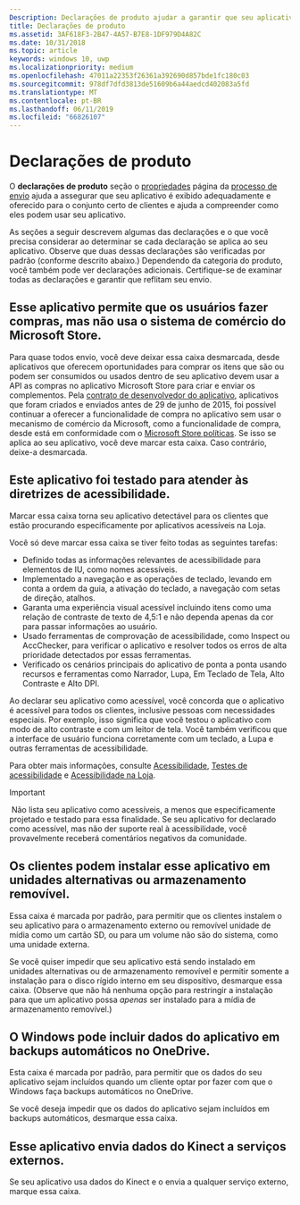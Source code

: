 ```yaml
---
Description: Declarações de produto ajudar a garantir que seu aplicativo é exibido corretamente na Microsoft Store e oferecido para o conjunto certo de clientes.
title: Declarações de produto
ms.assetid: 3AF618F3-2B47-4A57-B7E8-1DF979D4A82C
ms.date: 10/31/2018
ms.topic: article
keywords: windows 10, uwp
ms.localizationpriority: medium
ms.openlocfilehash: 47011a22353f26361a392690d857bde1fc180c03
ms.sourcegitcommit: 978df7dfd3813de51609b6a44aedcd402083a5fd
ms.translationtype: MT
ms.contentlocale: pt-BR
ms.lasthandoff: 06/11/2019
ms.locfileid: "66826107"
---
```

# <a name="product-declarations"></a>Declarações de produto

O **declarações de produto** seção o [propriedades](enter-app-properties.md) página da [processo de envio](app-submissions.md) ajuda a assegurar que seu aplicativo é exibido adequadamente e oferecido para o conjunto certo de clientes e ajuda a compreender como eles podem usar seu aplicativo.

As seções a seguir descrevem algumas das declarações e o que você precisa considerar ao determinar se cada declaração se aplica ao seu aplicativo. Observe que duas dessas declarações são verificadas por padrão (conforme descrito abaixo.) Dependendo da categoria do produto, você também pode ver declarações adicionais. Certifique-se de examinar todas as declarações e garantir que reflitam seu envio.

## <a name="this-app-allows-users-to-make-purchases-but-does-not-use-the-microsoft-store-commerce-system"></a>Esse aplicativo permite que os usuários fazer compras, mas não usa o sistema de comércio do Microsoft Store.

Para quase todos envio, você deve deixar essa caixa desmarcada, desde aplicativos que oferecem oportunidades para comprar os itens que são ou podem ser consumidos ou usados dentro de seu aplicativo devem usar a API as compras no aplicativo Microsoft Store para criar e enviar os complementos. Pela [contrato de desenvolvedor do aplicativo](https://docs.microsoft.com/legal/windows/agreements/app-developer-agreement), aplicativos que foram criados e enviados antes de 29 de junho de 2015, foi possível continuar a oferecer a funcionalidade de compra no aplicativo sem usar o mecanismo de comércio da Microsoft, como a funcionalidade de compra, desde está em conformidade com o [Microsoft Store políticas](store-policies.md#108-financial-transactions). Se isso se aplica ao seu aplicativo, você deve marcar esta caixa. Caso contrário, deixe-a desmarcada.

## <a name="this-app-has-been-tested-to-meet-accessibility-guidelines"></a>Este aplicativo foi testado para atender às diretrizes de acessibilidade.

Marcar essa caixa torna seu aplicativo detectável para os clientes que estão procurando especificamente por aplicativos acessíveis na Loja.

Você só deve marcar essa caixa se tiver feito todas as seguintes tarefas:

-   Definido todas as informações relevantes de acessibilidade para elementos de IU, como nomes acessíveis.
-   Implementado a navegação e as operações de teclado, levando em conta a ordem da guia, a ativação do teclado, a navegação com setas de direção, atalhos.
-   Garanta uma experiência visual acessível incluindo itens como uma relação de contraste de texto de 4,5:1 e não dependa apenas da cor para passar informações ao usuário.
-   Usado ferramentas de comprovação de acessibilidade, como Inspect ou AccChecker, para verificar o aplicativo e resolver todos os erros de alta prioridade detectados por essas ferramentas.
-   Verificado os cenários principais do aplicativo de ponta a ponta usando recursos e ferramentas como Narrador, Lupa, Em Teclado de Tela, Alto Contraste e Alto DPI.

Ao declarar seu aplicativo como acessível, você concorda que o aplicativo é acessível para todos os clientes, inclusive pessoas com necessidades especiais. Por exemplo, isso significa que você testou o aplicativo com modo de alto contraste e com um leitor de tela. Você também verificou que a interface de usuário funciona corretamente com um teclado, a Lupa e outras ferramentas de acessibilidade.

Para obter mais informações, consulte [Acessibilidade](../design/accessibility/accessibility.md), [Testes de acessibilidade](../design/accessibility/accessibility-testing.md) e [Acessibilidade na Loja](../design/accessibility/accessibility-in-the-store.md).

> [!IMPORTANT]
> Não lista seu aplicativo como acessíveis, a menos que especificamente projetado e testado para essa finalidade. Se seu aplicativo for declarado como acessível, mas não der suporte real à acessibilidade, você provavelmente receberá comentários negativos da comunidade.

## <a name="customers-can-install-this-app-to-alternate-drives-or-removable-storage"></a>Os clientes podem instalar esse aplicativo em unidades alternativas ou armazenamento removível.

Essa caixa é marcada por padrão, para permitir que os clientes instalem o seu aplicativo para o armazenamento externo ou removível unidade de mídia como um cartão SD, ou para um volume não são do sistema, como uma unidade externa.

Se você quiser impedir que seu aplicativo está sendo instalado em unidades alternativas ou de armazenamento removível e permitir somente a instalação para o disco rígido interno em seu dispositivo, desmarque essa caixa. (Observe que não há nenhuma opção para restringir a instalação para que um aplicativo possa *apenas* ser instalado para a mídia de armazenamento removível.)


## <a name="windows-can-include-this-apps-data-in-automatic-backups-to-onedrive"></a>O Windows pode incluir dados do aplicativo em backups automáticos no OneDrive.

Esta caixa é marcada por padrão, para permitir que os dados do seu aplicativo sejam incluídos quando um cliente optar por fazer com que o Windows faça backups automáticos no OneDrive.

Se você deseja impedir que os dados do aplicativo sejam incluídos em backups automáticos, desmarque essa caixa.


## <a name="this-app-sends-kinect-data-to-external-services"></a>Esse aplicativo envia dados do Kinect a serviços externos. 

Se seu aplicativo usa dados do Kinect e o envia a qualquer serviço externo, marque essa caixa.



 

 

 




